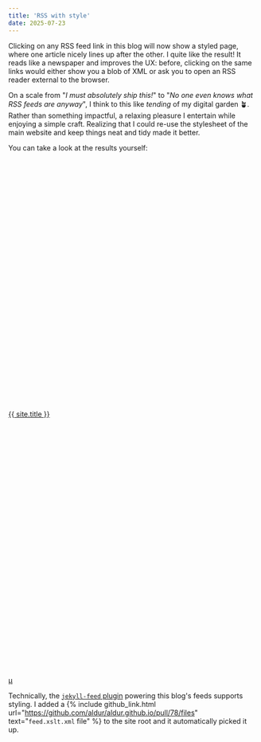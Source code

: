 ```yaml
---
title: 'RSS with style'
date: 2025-07-23
---
```


Clicking on any RSS feed link in this blog will now show a styled page, where
one article nicely lines up after the other. I quite like the result! It reads
like a newspaper and improves the UX: before, clicking on the same links would
either show you a blob of XML or ask you to open an RSS reader external to the
browser.

On a scale from "_I must absolutely ship this!_" to "_No one even knows what
RSS feeds are anyway_", I think to this like _tending_ of my digital garden 🪴.
Rather than something impactful, a relaxing pleasure I entertain while enjoying
a simple craft. Realizing that I could re-use the stylesheet of the main
website and keep things neat and tidy made it better.

You can take a look at the results yourself:

<p><svg class="svg-icon orange" viewbox="0 0 16 16">{% include social-icons/rss.svg.path %}</svg> <a href="{{ site.feed.path | default: 'feed.xml' | absolute_url }}" target="_blank" title="Open the main syndication feed">{{ site.title }}</a></p>
<p><svg class="svg-icon orange" viewbox="0 0 16 16">{% include social-icons/rss.svg.path %}</svg> <a href="{{ "/feed/micros.xml" | absolute_url }}" target="_blank" title="Open the micros syndication feed">µ</a></p>

Technically, the [`jekyll-feed`
plugin](https://github.com/jekyll/jekyll-feed) powering this blog's feeds
supports styling. I added a {% include github_link.html
url="<https://github.com/aldur/aldur.github.io/pull/78/files>"
text="`feed.xslt.xml` file" %} to the site root and it automatically picked it
up.
